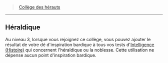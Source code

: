 ﻿---
!GenericItem
Name: Héraldique
Id: bard_heralds_hd.md#héraldique
ParentLink: bard_heralds_hd.md#collège-des-hérauts
ParentName: Collège des hérauts
NameLevel: 2
Attributes:
  Name: Héraldique
  Markdown: >+
    ## <!--Name-->Héraldique<!--/Name-->


    Au niveau 3, lorsque vous rejoignez ce collège, vous pouvez ajouter le résultat de votre dé d'inspiration bardique à tous vos tests d'[Intelligence (Histoire)](hd_abilities_intelligence_histoire.md) qui concernent l'héraldique ou la noblesse. Cette utilisation ne dépense aucun point d'inspiration bardique.

AttributesDictionary: >+
  Name: Héraldique

  Markdown: >+

    ## <!--Name-->Héraldique<!--/Name-->





    Au niveau 3, lorsque vous rejoignez ce collège, vous pouvez ajouter le résultat de votre dé d'inspiration bardique à tous vos tests d'[Intelligence (Histoire)](hd_abilities_intelligence_histoire.md) qui concernent l'héraldique ou la noblesse. Cette utilisation ne dépense aucun point d'inspiration bardique.



---
> [Collège des hérauts](hd_bard_heralds.md)

---

## Héraldique

Au niveau 3, lorsque vous rejoignez ce collège, vous pouvez ajouter le résultat de votre dé d'inspiration bardique à tous vos tests d'[Intelligence (Histoire)](hd_abilities_intelligence_histoire.md) qui concernent l'héraldique ou la noblesse. Cette utilisation ne dépense aucun point d'inspiration bardique.

